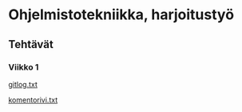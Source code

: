  # Ohjelmistotekniikka, harjoitustyö
 
 ## Tehtävät

 ### Viikko 1

 [gitlog.txt](https://github.com/BorisVer/ot-harjoitustyo/blob/master/ot-harjoitustyo/viikko1/gitlog.txt)
 
 [komentorivi.txt](https://github.com/BorisVer/ot-harjoitustyo/blob/master/ot-harjoitustyo/viikko1/komentorivi.txt)

